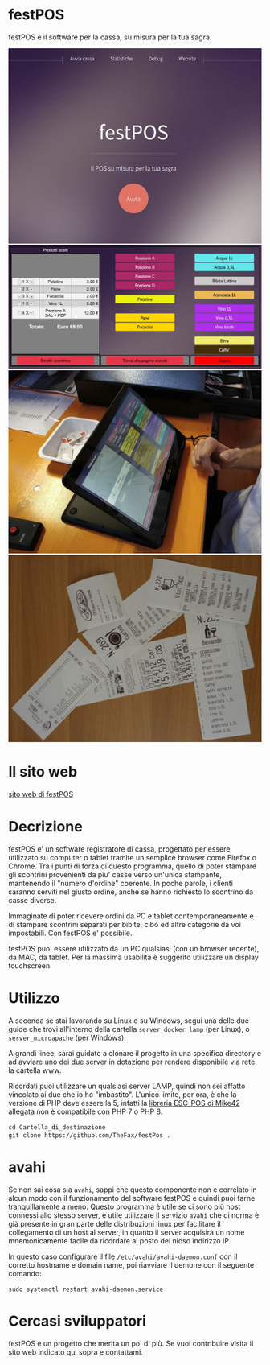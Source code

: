 # festPOS
festPOS è il software per la cassa, su misura per la tua sagra.

![screenshot1](https://github.com/TheFax/festPOS/blob/master/Screenshot%201.jpg)
![screenshot2](https://github.com/TheFax/festPOS/blob/master/Screenshot%202.jpg)
![foto1](https://github.com/TheFax/festPOS/blob/master/Foto%201.jpg)
![foto2](https://github.com/TheFax/festPOS/blob/master/Foto%202.jpg)

# Il sito web
[sito web di festPOS](https://goodstone.altervista.org/festpos)

# Decrizione
festPOS e' un software registratore di cassa, progettato per essere utilizzato su computer o tablet tramite un semplice browser come Firefox o Chrome. Tra i punti di forza di questo programma, quello di poter stampare gli scontrini provenienti da piu' casse verso un'unica stampante, mantenendo il "numero d'ordine" coerente. In poche parole, i clienti saranno serviti nel giusto ordine, anche se hanno richiesto lo scontrino da casse diverse.

Immaginate di poter ricevere ordini da PC e tablet contemporaneamente e di stampare scontrini separati per bibite, cibo ed altre categorie da voi impostabili. Con festPOS e' possibile.

festPOS puo' essere utilizzato da un PC qualsiasi (con un browser recente), da MAC, da tablet. Per la massima usabilità è suggerito utilizzare un display touchscreen.

# Utilizzo
A seconda se stai lavorando su Linux o su Windows, segui una delle due guide che trovi all'interno della cartella `server_docker_lamp` (per Linux), o `server_microapache` (per Windows).

A grandi linee, sarai guidato a clonare il progetto in una specifica directory e ad avviare uno dei due server in dotazione per rendere disponibile via rete la cartella www.

Ricordati puoi utilizzare un qualsiasi server LAMP, quindi non sei affatto vincolato ai due che io ho "imbastito". L'unico limite, per ora, è che la versione di PHP deve essere la 5, infatti la [libreria ESC-POS di Mike42](https://github.com/mike42/escpos-php) allegata non è compatibile con PHP 7 o PHP 8.

```
cd Cartella_di_destinazione
git clone https://github.com/TheFax/festPos .
```

# avahi
Se non sai cosa sia `avahi`, sappi che questo componente non è correlato in alcun modo con il funzionamento del software festPOS e quindi puoi farne tranquillamente a meno. Questo programma è utile se ci sono più host connessi allo stesso server, è utile utilizzare il servizio `avahi` che di norma è già presente in gran parte delle distribuzioni linux per facilitare il collegamento di un host al server, in quanto il server acquisirà un nome mnemonicamente facile da ricordare al posto del nioso indirizzo IP. 

In questo caso configurare il file `/etc/avahi/avahi-daemon.conf` con il corretto hostname e domain name, poi riavviare il demone con il seguente comando:
```
sudo systemctl restart avahi-daemon.service
```

# Cercasi sviluppatori
festPOS è un progetto che merita un po' di più. Se vuoi contribuire visita il sito web indicato qui sopra e contattami.